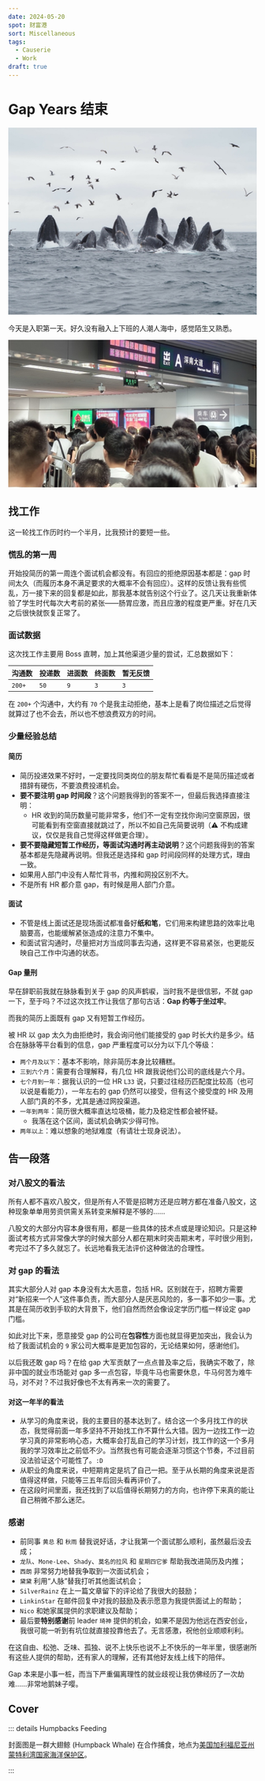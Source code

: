 ```yaml
---
date: 2024-05-20
spot: 财富港
sort: Miscellaneous
tags:
  - Causerie
  - Work
draft: true
---
```


# Gap Years 结束

![Humpbacks Feeding](./humpbacks-feeding.jpg "Permitted under [CC BY-NC 4.0](https://creativecommons.org/licenses/by-nc/4.0/) (image resized). © [**James Maughn**](https://www.inaturalist.org/people/jmaughn). [*inaturalist.org*](https://www.inaturalist.org/photos/330290531).")

今天是入职第一天。好久没有融入上下班的人潮人海中，感觉陌生又熟悉。

![People commuting entering the metro station](./people-commuting.jpg "深大站下班高峰期")

## 找工作

这一轮找工作历时约一个半月，比我预计的要短一些。

### 慌乱的第一周

开始投简历的第一周连个面试机会都没有。有回应的拒绝原因基本都是：gap 时间太久（而履历本身不满足要求的大概率不会有回应）。这样的反馈让我有些慌乱，万一接下来的回复都是如此，那我基本就告别这个行业了。这几天让我重新体验了学生时代每次大考前的紧张——肠胃应激，而且应激的程度更严重。好在几天之后很快就恢复正常了。

### 面试数据

这次找工作主要用 Boss 直聘，加上其他渠道少量的尝试，汇总数据如下：

| 沟通数 | 投递数 | 进面数 | 终面数 | 暂无反馈 |
| ------ | ------ | ------ | ------ | -------- |
| `200+`  | `50`   | `9`    | `3`    | `3`      |

在 `200+` 个沟通中，大约有 `70` 个是我主动拒绝，基本上是看了岗位描述之后觉得就算过了也不会去，所以也不想浪费双方的时间。

### 少量经验总结

#### 简历

- 简历投递效果不好时，一定要找同类岗位的朋友帮忙看看是不是简历描述或者措辞有硬伤，不要浪费投递机会。
- **要不要注明 gap 时间段**？这个问题我得到的答案不一，但最后我选择直接注明：
  - HR 收到的简历数量可能非常多，他们不一定有空找你询问空窗原因，很可能看到有空窗直接就跳过了，所以不如自己先简要说明（⚠️ 不构成建议，仅仅是我自己觉得这样做更合理）。
- **要不要隐藏短暂工作经历，等面试沟通时再主动说明**？这个问题我得到的答案基本都是先隐藏再说明。但我还是选择和 gap 时间段同样的处理方式，理由一致。
- 如果用人部门中没有人帮忙背书，内推和网投区别不大。
- 不是所有 HR 都介意 gap，有时候是用人部门介意。

#### 面试

- 不管是线上面试还是现场面试都准备好**纸和笔**，它们用来构建思路的效率比电脑要高，也能缓解紧张造成的注意力不集中。
- 和面试官沟通时，尽量把对方当成同事去沟通，这样更不容易紧张，也更能反映自己工作中沟通的状态。

#### Gap 量刑

早在辞职前我就在脉脉看到关于 gap 的风声鹤唳，当时我不是很信邪，不就 gap 一下，至于吗？不过这次找工作让我信了那句古话：**Gap 约等于坐过牢**。

而我的简历上面既有 gap 又有短暂工作经历。

被 HR 以 gap 太久为由拒绝时，我会询问他们能接受的 gap 时长大约是多少。结合在脉脉等平台看到的信息，gap 严重程度可以分为以下几个等级：

- `两个月及以下`：基本不影响，除非简历本身比较糟糕。
- `三到六个月`：需要有合理解释，有几位 HR 跟我说他们公司的底线是六个月。
- `七个月到一年`：据我认识的一位 HR `L33` 说，只要过往经历匹配度比较高（也可以说是看能力），一年左右的 gap 仍然可以接受，但有这个接受度的 HR 及用人部门真的不多，尤其是通过网投渠道。
- `一年到两年`：简历很大概率直达垃圾桶，能力及稳定性都会被怀疑。
  - 我落在这个区间，面试机会确实少得可怜。
- `两年以上`：难以想象的地狱难度（有请壮士现身说法）。

## 告一段落

### 对八股文的看法

所有人都不喜欢八股文，但是所有人不管是招聘方还是应聘方都在准备八股文，这种现象单单用劳资供需关系转变来解释是不够的……

八股文的大部分内容本身很有用，都是一些具体的技术点或是理论知识。只是这种面试考核方式非常像大学的时候大部分人都在期末时突击期末考，平时很少用到，考完过不了多久就忘了。长远地看我无法评价这种做法的合理性。

### 对 gap 的看法

其实大部分人对 gap 本身没有太大恶意，包括 HR。区别就在于，招聘方需要对“新招来一个人”这件事负责，而大部分人是厌恶风险的，多一事不如少一事。尤其是在简历收到手软的大背景下，他们自然而然会像设定学历门槛一样设定 gap 门槛。

如此对比下来，愿意接受 gap 的公司在**包容性**方面也就显得更加突出，我会认为给了我面试机会的 `9` 家公司大概率是更加包容的，无论结果如何，感谢他们。

以后我还敢 gap 吗？在给 gap 大军贡献了一点点普及率之后，我确实不敢了，除非中国的就业市场能对 gap 多一点包容，毕竟牛马也需要休息，牛马何苦为难牛马，对不对？不过我好像也不太有再来一次的需要了。

#### 对这一年半的看法

- 从学习的角度来说，我的主要目的基本达到了。结合这一个多月找工作的状态，我觉得前面一年多坚持不开始找工作不算什么大错。因为一边找工作一边学习真的非常影响心态，大概率会打乱自己的学习计划，找工作的这一个多月我的学习效率比之前低不少。当然我也有可能会逐渐习惯这个节奏，不过目前没法验证这个可能性了。`:D`
- 从职业的角度来说，中短期肯定是坑了自己一把。至于从长期的角度来说是否值得这样做，只能等三五年后回头看再评价了。
- 在这段时间里面，我还找到了以后值得长期努力的方向，也许停下来真的能让自己稍微不那么迷茫。

### 感谢

- 前同事 `黄总` 和 `秋雨` 替我说好话，才让我第一个面试那么顺利，虽然最后没去成；
- `龙队`、`Mone-Lee`、`Shady`、`莫名的拉风` 和 `星期四它爹` 帮助我改进简历及内推；
- `西朗` 非常努力地替我争取到一次面试机会；
- `黛黛` 利用“人脉”替我打听其他面试机会；
- `SilverRainz` 在上一篇文章留下的评论给了我很大的鼓励；
- `LinkinStar` 在邮件回复中对我的鼓励及表示愿意为我提供面试上的帮助；
- `Nico` 和她家属提供的求职建议及帮助；
- 最后要**特别感谢**前 leader `琦神` 提供的机会，如果不是因为他远在西安创业，我很可能一听到有坑位就直接投靠他去了。无言感激，祝他创业顺顺利利。

在这自由、松弛、乏味、孤独、说不上快乐也说不上不快乐的一年半里，很感谢所有这些人提供的帮助，还有家人的理解，还有其他好友线上线下的陪伴。

Gap 本来是小事一桩，而当下严重偏离理性的就业歧视让我仿佛经历了一次劫难……非常地鹅妹子嘤。

## Cover

::: details Humpbacks Feeding

封面图是一群大翅鲸 (Humpback Whale) 在合作捕食，地点为[美国加利福尼亚州蒙特利湾国家海洋保护区](http://maps.google.com/?q=36.8760724061,-122.3041216581)。

:::
